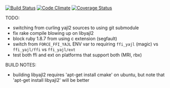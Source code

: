 
[![Build Status](https://travis-ci.org/lamont-granquist/ffi-yajl.png)](https://travis-ci.org/lamont-granquist/ffi-yajl)  [![Code Climate](https://codeclimate.com/github/lamont-granquist/ffi-yajl.png)](https://codeclimate.com/github/lamont-granquist/ffi-yajl) [![Coverage Status](https://coveralls.io/repos/lamont-granquist/ffi-yajl/badge.png)](https://coveralls.io/r/lamont-granquist/ffi-yajl)

TODO:

- switching from curling yajl2 sources to using git submodule
- fix rake compile blowing up on libyajl2
- block ruby 1.8.7 from using c extension (segfault)
- switch from `FORCE_FFI_YAJL` ENV var to requiring `ffi_yajl` (magic) vs `ffi_yajl/ffi` vs `ffi_yajl/ext`
- test both ffi and ext on platforms that support both (MRI, rbx)

BUILD NOTES:
  - building libyajl2 requires 'apt-get install cmake' on ubuntu, but note
    that 'apt-get install libyajl2' will be better

